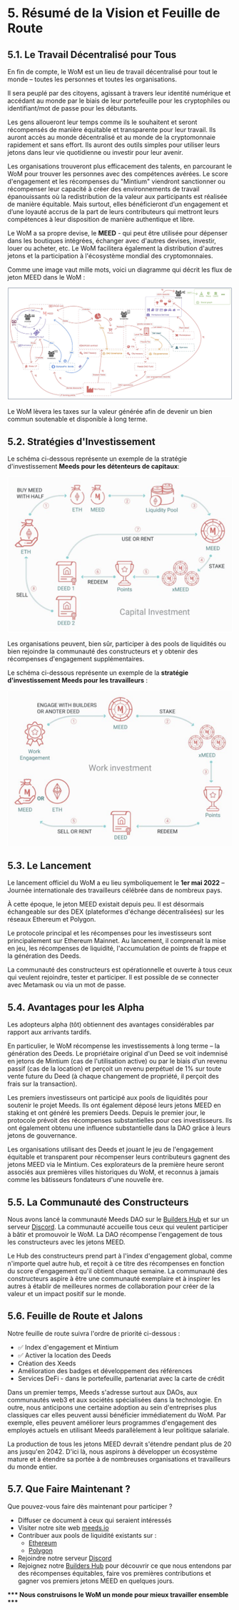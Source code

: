 # 5. Résumé de la Vision et Feuille de Route

## 5.1. Le Travail Décentralisé pour Tous

En fin de compte, le WoM est un lieu de travail décentralisé pour tout le monde – toutes les personnes et toutes les organisations.

Il sera peuplé par des citoyens, agissant à travers leur identité numérique et accédant au monde par le biais de leur portefeuille pour les cryptophiles ou identifiant/mot de passe pour les débutants.

Les gens alloueront leur temps comme ils le souhaitent et seront récompensés de manière équitable et transparente pour leur travail. Ils auront accès au monde décentralisé et au monde de la cryptomonnaie rapidement et sans effort. Ils auront des outils simples pour utiliser leurs jetons dans leur vie quotidienne ou investir pour leur avenir.

Les organisations trouveront plus efficacement des talents, en parcourant le WoM pour trouver les personnes avec des compétences avérées. Le score d'engagement et les récompenses du "Mintium" viendront sanctionner ou récompenser leur capacité à créer des environnements de travail épanouissants où la redistribution de la valeur aux participants est réalisée de manière équitable. Mais surtout, elles bénéficieront d’un engagement et d’une loyauté accrus de la part de leurs contributeurs qui mettront leurs compétences à leur disposition de manière authentique et libre.

Le WoM a sa propre devise, le **MEED** - qui peut être utilisée pour dépenser dans les boutiques intégrées, échanger avec d'autres devises, investir, louer ou acheter, etc. Le WoM facilitera également la distribution d'autres jetons et la participation à l'écosystème mondial des cryptomonnaies.

Comme une image vaut mille mots, voici un diagramme qui décrit les flux de jeton MEED dans le WoM :

![Flux WoM et Meeds](en/img/wom-flows.png)

Le WoM lèvera les taxes sur la valeur générée afin de devenir un bien commun soutenable et disponible à long terme.


## 5.2. Stratégies d'Investissement

Le schéma ci-dessous représente un exemple de la stratégie d'investissement **Meeds pour les détenteurs de capitaux**:

![Stratégie d'investissement des Meeds pour les capitaux](en/img/invest-capital.png)

Les organisations peuvent, bien sûr, participer à des pools de liquidités ou bien rejoindre la communauté des constructeurs et y obtenir des récompenses d'engagement supplémentaires.

Le schéma ci-dessous représente un exemple de la **stratégie d'investissement Meeds pour les travailleurs** :

![Stratégie d'investissement des Meeds pour les travailleurs](en/img/invest-work.png)

## 5.3. Le Lancement

Le lancement officiel du WoM a eu lieu symboliquement le **1er mai 2022** – Journée internationale des travailleurs célébrée dans de nombreux pays.

À cette époque, le jeton MEED existait depuis peu. Il est désormais échangeable sur des DEX (plateformes d'échange décentralisées) sur les réseaux Ethereum et Polygon.

Le protocole principal et les récompenses pour les investisseurs sont principalement sur Ethereum Mainnet. Au lancement, il comprenait la mise en jeu, les récompenses de liquidité, l'accumulation de points de frappe et la génération des Deeds.

La communauté des constructeurs est opérationnelle et ouverte à tous ceux qui veulent rejoindre, tester et participer. Il est possible de se connecter avec Metamask ou via un mot de passe.

## 5.4. Avantages pour les Alpha

Les adopteurs alpha (tôt) obtiennent des avantages considérables par rapport aux arrivants tardifs.

En particulier, le WoM récompense les investissements à long terme – la génération des Deeds. Le propriétaire original d'un Deed se voit indemnisé en jetons de Mintium (cas de l'utilisation active) ou par le biais d'un revenu passif (cas de la location) et perçoit un revenu perpétuel de 1% sur toute vente future du Deed (à chaque changement de propriété, il perçoit des frais sur la transaction).

Les premiers investisseurs ont participé aux pools de liquidités pour soutenir le projet Meeds. Ils ont également déposé leurs jetons MEED en staking et ont généré les premiers Deeds. Depuis le premier jour, le protocole prévoit des récompenses substantielles pour ces investisseurs. Ils ont également obtenu une influence substantielle dans la DAO grâce à leurs jetons de gouvernance.

Les organisations utilisant des Deeds et jouant le jeu de l'engagement équitable et transparent pour récompenser leurs contributeurs gagnent des jetons MEED via le Mintium. Ces explorateurs de la première heure seront associés aux premières villes historiques du WoM, et reconnus à jamais comme les bâtisseurs fondateurs d'une nouvelle ère.


## 5.5. La Communauté des Constructeurs

Nous avons lancé la communauté Meeds DAO sur le [Builders Hub](builders.meeds.io) et sur un serveur [Discord](https://discord.com/invite/7d9Byf4Fz6). La communauté accueille tous ceux qui veulent participer à bâtir et promouvoir le WoM. La DAO récompense l'engagement de tous les constructeurs avec les jetons MEED.

Le Hub des constructeurs prend part à l'index d'engagement global,  comme n'importe quel autre hub,  et reçoit à ce titre des récompenses en fonction du score d'engagement qu'il obtient chaque semaine. La communauté des constructeurs aspire à être une communauté exemplaire et à inspirer les autres à établir de meilleures normes de collaboration pour créer de la valeur et un impact positif sur le monde.

## 5.6. Feuille de Route et Jalons

Notre feuille de route suivra l'ordre de priorité ci-dessous :

- ✅ Index d'engagement et Mintium
- ✅ Activer la location des Deeds
- Création des Xeeds
- Amélioration des badges et développement des références
- Services DeFi - dans le portefeuille, partenariat avec la carte de crédit

Dans un premier temps, Meeds s'adresse surtout aux DAOs, aux communautés web3 et aux sociétés spécialisées dans la technologie. En outre, nous anticipons une certaine adoption au sein d'entreprises plus classiques car elles peuvent aussi bénéficier immédiatement du WoM. Par exemple, elles peuvent améliorer leurs programmes d'engagement des employés actuels en utilisant Meeds parallèlement à leur politique salariale.

La production de tous les jetons MEED devrait s'étendre pendant plus de 20 ans jusqu'en 2042. D'ici là, nous aspirons à développer un écosystème mature et à étendre sa portée à de nombreuses organisations et travailleurs du monde entier.

## 5.7. Que Faire Maintenant ?

Que pouvez-vous faire dès maintenant pour participer ?

- Diffuser ce document à ceux qui seraient intéressés
- Visiter notre site web [meeds.io](https://www.meeds.io/)
- Contribuer aux pools de liquidité existants sur :
  - [Ethereum](https://swap.cometh.io/)
  - [Polygon](https://uniswap.org)
- Rejoindre notre serveur [Discord](https://discord.com/invite/7d9Byf4Fz6)
- Rejoignez notre [Builders Hub](https://meeds.io/builders) pour découvrir ce que nous entendons par des récompenses équitables, faire vos premières contributions et gagner vos premiers jetons MEED en quelques jours.

**\*\*\* Nous construisons le WoM un monde pour mieux travailler ensemble \*\*\***
